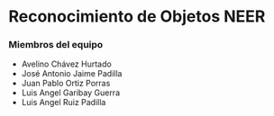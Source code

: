 # Reconocimiento de Objetos NEER
### Miembros del equipo
* Avelino Chávez Hurtado
* José Antonio Jaime Padilla
* Juan Pablo Ortiz Porras
* Luis Angel Garibay Guerra
* Luis Angel Ruiz Padilla
